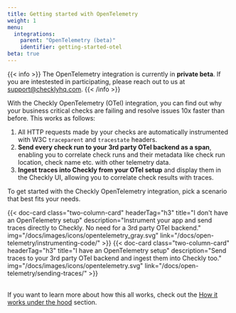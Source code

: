 ```yaml
---
title: Getting started with OpenTelemetry
weight: 1
menu:
  integrations:
    parent: "OpenTelemetry (beta)"
    identifier: getting-started-otel
beta: true
---
```


{{< info >}}
The OpenTelemetry integration is currently in **private beta**. If you are intestested in participating, please reach out to us at support@checklyhq.com.
{{< /info >}}

With the Checkly OpenTelemetry (OTel) integration, you can find out why your business critical checks are failing and resolve
issues 10x faster than before. This works as follows:

1. All HTTP requests made by your checks are automatically instrumented with W3C `traceparent` and 
`tracestate` headers.
2. **Send every check run to your 3rd party OTel backend as a span**, enabling you to correlate check runs 
and their metadata like check run location, check name etc. with other telemetry data.
3. **Ingest traces into Checkly from your OTel setup** and display them in the Checkly UI, allowing you to 
correlate check results with traces.

To get started with the Checkly OpenTelemetry integration, pick a scenario that best fits your needs.

<div class="cards-list">
{{< doc-card
	  class="two-column-card"
	  headerTag="h3"
	  title="I don't have an OpenTelemetry setup"
	  description="Instrument your app and send traces directly to Checkly. No need for a 3rd party OTel backend."
	  img="/docs/images/icons/opentelemetry_gray.svg"
	  link="/docs/open-telemetry/instrumenting-code/"
>}}
{{< doc-card
	  class="two-column-card"
	  headerTag="h3"
	  title="I have an OpenTelemetry setup"
	  description="Send traces to your 3rd party OTel backend and ingest them into Checkly too."
	  img="/docs/images/icons/opentelemetry.svg"
	  link="/docs/open-telemetry/sending-traces/"
>}}
</div>

<br>

If you want to learn more about how this all works, check out the [How it works under the hood](/docs/open-telemetry/how-it-works/) section.

